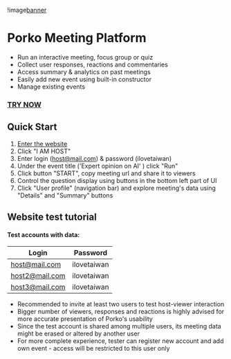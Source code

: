 !image[banner](https://imgur.com/y0WEtMM)
# Porko Meeting Platform 
* Run an interactive meeting, focus group or quiz
* Collect user responses, reactions and commentaries
* Access summary & analytics on past meetings
* Easily add new event using built-in constructor
* Manage existing events
### [TRY NOW](https://cerealsdwarf.online/)

## Quick Start 

1. [Enter the website](https://cerealsdwarf.online/)
2. Click "I AM HOST"
3. Enter login (host@mail.com) & password (ilovetaiwan)
4. Under the event title ('Expert opinion on AI' ) click "Run" 
5. Click button "START", copy meeting url and share it to viewers
6. Control the question display using buttons in the bottom left part of UI 
7. Click "User profile" (navigation bar) and explore meeting's
data using "Details" and "Summary" buttons 

## Website test tutorial

#### Test accounts with data:
| Login         | Password      | 
| ------------- |:-------------:| 
| host@mail.com | ilovetaiwan   | 
| host2@mail.com| ilovetaiwan   |
| host3@mail.com| ilovetaiwan   |

+ Recommended to invite at least two users to test host-viewer interaction
+ Bigger number of viewers, responses and reactions is highly advised for more accurate presentation of Porko's usability  
+ Since the test account is shared among multiple users, its 
meeting data might be erased or altered by another user 
+ For more complete experience, tester can register new account and add own event - access will be restricted to this user only